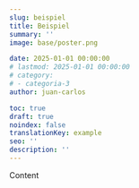 ```yaml
---
slug: beispiel
title: Beispiel
summary: ''
image: base/poster.png

date: 2025-01-01 00:00:00
# lastmod: 2025-01-01 00:00:00
# category:
# - categoria-3
author: juan-carlos

toc: true
draft: true
noindex: false
translationKey: example
seo: ''
description: ''
---
```

Content